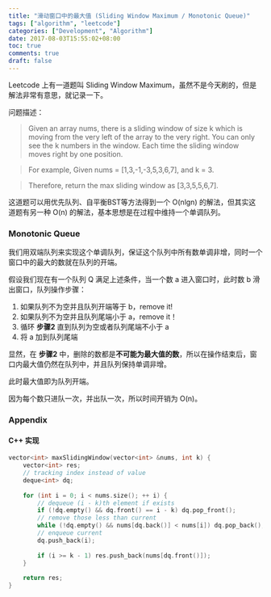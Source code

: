 ```yaml
---
title: "滑动窗口中的最大值 (Sliding Window Maximum / Monotonic Queue)"
tags: ["algorithm", "leetcode"]
categories: ["Development", "Algorithm"]
date: 2017-08-03T15:55:02+08:00
toc: true
comments: true
draft: false
---
```


Leetcode 上有一道题叫 Sliding Window Maximum，虽然不是今天刷的，但是解法非常有意思，就记录一下。

问题描述：

> Given an array nums, there is a sliding window of size k which is moving from the very left of the array to the very right. You can only see the k numbers in the window. Each time the sliding window moves right by one position.

> For example, Given nums = [1,3,-1,-3,5,3,6,7], and k = 3.

> Therefore, return the max sliding window as [3,3,5,5,6,7].

这道题可以用优先队列、自平衡BST等方法得到一个 O(nlgn) 的解法，但其实这道题有另一种 O(n) 的解法，基本思想是在过程中维持一个单调队列。

<!--more-->

### Monotonic Queue

我们用双端队列来实现这个单调队列，保证这个队列中所有数单调非增，同时一个窗口中的最大的数就在队列的开端。

假设我们现在有一个队列 Q 满足上述条件，当一个数 a 进入窗口时，此时数 b 滑出窗口，队列操作步骤：

1. 如果队列不为空并且队列开端等于 b，remove it! 
2. 如果队列不为空并且队列尾端小于 a，remove it！
3. 循环 **步骤2** 直到队列为空或者队列尾端不小于 a
4. 将 a 加到队列尾端

显然，在 **步骤2** 中，删除的数都是**不可能为最大值的数**，所以在操作结束后，窗口内最大值仍然在队列中，并且队列保持单调非增。

此时最大值即为队列开端。

因为每个数只进队一次，并出队一次，所以时间开销为 O(n)。

### Appendix

#### C++ 实现

```cpp
vector<int> maxSlidingWindow(vector<int> &nums, int k) {
    vector<int> res;
    // tracking index instead of value
    deque<int> dq;
    
    for (int i = 0; i < nums.size(); ++ i) {
        // dequeue (i - k)th element if exists
        if (!dq.empty() && dq.front() == i - k) dq.pop_front();
        // remove those less than current
        while (!dq.empty() && nums[dq.back()] < nums[i]) dq.pop_back();
        // enqueue current
        dq.push_back(i);
        
        if (i >= k - 1) res.push_back(nums[dq.front()]);
    }
    
    return res;
}
```


